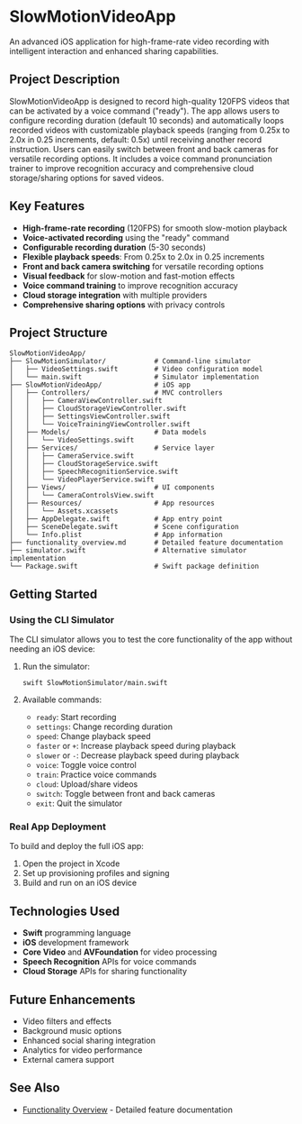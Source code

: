# SlowMotionVideoApp

An advanced iOS application for high-frame-rate video recording with intelligent interaction and enhanced sharing capabilities.

## Project Description

SlowMotionVideoApp is designed to record high-quality 120FPS videos that can be activated by a voice command ("ready"). The app allows users to configure recording duration (default 10 seconds) and automatically loops recorded videos with customizable playback speeds (ranging from 0.25x to 2.0x in 0.25 increments, default: 0.5x) until receiving another record instruction. Users can easily switch between front and back cameras for versatile recording options. It includes a voice command pronunciation trainer to improve recognition accuracy and comprehensive cloud storage/sharing options for saved videos.

## Key Features

- **High-frame-rate recording** (120FPS) for smooth slow-motion playback
- **Voice-activated recording** using the "ready" command
- **Configurable recording duration** (5-30 seconds)
- **Flexible playback speeds**: From 0.25x to 2.0x in 0.25 increments
- **Front and back camera switching** for versatile recording options
- **Visual feedback** for slow-motion and fast-motion effects
- **Voice command training** to improve recognition accuracy
- **Cloud storage integration** with multiple providers
- **Comprehensive sharing options** with privacy controls

## Project Structure

```
SlowMotionVideoApp/
├── SlowMotionSimulator/            # Command-line simulator
│   ├── VideoSettings.swift         # Video configuration model
│   └── main.swift                  # Simulator implementation
├── SlowMotionVideoApp/             # iOS app
│   ├── Controllers/                # MVC controllers
│   │   ├── CameraViewController.swift
│   │   ├── CloudStorageViewController.swift
│   │   ├── SettingsViewController.swift
│   │   └── VoiceTrainingViewController.swift
│   ├── Models/                     # Data models
│   │   └── VideoSettings.swift
│   ├── Services/                   # Service layer
│   │   ├── CameraService.swift
│   │   ├── CloudStorageService.swift
│   │   ├── SpeechRecognitionService.swift
│   │   └── VideoPlayerService.swift
│   ├── Views/                      # UI components
│   │   └── CameraControlsView.swift
│   ├── Resources/                  # App resources
│   │   └── Assets.xcassets
│   ├── AppDelegate.swift           # App entry point
│   ├── SceneDelegate.swift         # Scene configuration
│   └── Info.plist                  # App information
├── functionality_overview.md       # Detailed feature documentation
├── simulator.swift                 # Alternative simulator implementation
└── Package.swift                   # Swift package definition
```

## Getting Started

### Using the CLI Simulator

The CLI simulator allows you to test the core functionality of the app without needing an iOS device:

1. Run the simulator:
   ```
   swift SlowMotionSimulator/main.swift
   ```

2. Available commands:
   - `ready`: Start recording
   - `settings`: Change recording duration
   - `speed`: Change playback speed
   - `faster` or `+`: Increase playback speed during playback
   - `slower` or `-`: Decrease playback speed during playback
   - `voice`: Toggle voice control
   - `train`: Practice voice commands
   - `cloud`: Upload/share videos
   - `switch`: Toggle between front and back cameras
   - `exit`: Quit the simulator

### Real App Deployment

To build and deploy the full iOS app:

1. Open the project in Xcode
2. Set up provisioning profiles and signing
3. Build and run on an iOS device

## Technologies Used

- **Swift** programming language
- **iOS** development framework
- **Core Video** and **AVFoundation** for video processing
- **Speech Recognition** APIs for voice commands
- **Cloud Storage** APIs for sharing functionality

## Future Enhancements

- Video filters and effects
- Background music options
- Enhanced social sharing integration 
- Analytics for video performance
- External camera support

## See Also

- [Functionality Overview](functionality_overview.md) - Detailed feature documentation